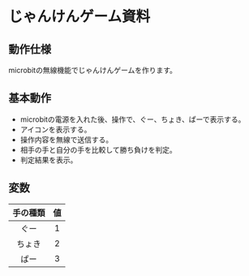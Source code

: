 # じゃんけんゲーム資料
## 動作仕様
microbitの無線機能でじゃんけんゲームを作ります。
## 基本動作
- microbitの電源を入れた後、操作で、ぐー、ちょき、ぱーで表示する。
- アイコンを表示する。
- 操作内容を無線で送信する。
- 相手の手と自分の手を比較して勝ち負けを判定。
- 判定結果を表示。
## 変数

|手の種類|値|
|:--:|:--:|
|ぐー|1|
|ちょき|2|
|ぱー|3|
